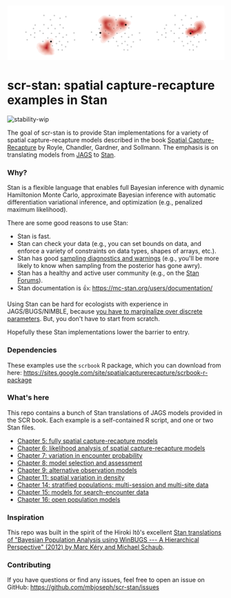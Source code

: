 
![](activity-center.png)

# scr-stan: spatial capture-recapture examples in Stan

<!-- badges: start -->
![stability-wip](https://img.shields.io/badge/stability-work_in_progress-lightgrey.svg)
<!-- badges: end -->

The goal of scr-stan is to provide Stan implementations for a variety of 
spatial capture-recapture models described in the book 
[Spatial Capture-Recapture](https://www.elsevier.com/books/spatial-capture-recapture/royle/978-0-12-405939-9)
by Royle, Chandler, Gardner, and Sollmann.
The emphasis is on translating models from [JAGS](http://mcmc-jags.sourceforge.net/) to [Stan](https://mc-stan.org/). 

### Why?

Stan is a flexible language that enables full Bayesian inference with dynamic
Hamiltonion Monte Carlo, approximate Bayesian inference with automatic
differentiation variational inference, and optimization (e.g., penalized 
maximum likelihood).

There are some good reasons to use Stan: 

- Stan is fast.
- Stan can check your data (e.g., you can 
set bounds on data, and enforce a variety of constraints on data types, 
shapes of arrays, etc.). 
- Stan has good [sampling diagnostics and warnings](https://mc-stan.org/misc/warnings.html) (e.g., you'll be more likely to know when sampling from the posterior has gone awry).
- Stan has a healthy and active user community (e.g., on the [Stan Forums](https://discourse.mc-stan.org/)).
- Stan documentation is 👍: https://mc-stan.org/users/documentation/

Using Stan can be hard for ecologists with experience in JAGS/BUGS/NIMBLE, because 
[you have to marginalize over discrete parameters](https://mc-stan.org/docs/2_23/stan-users-guide/latent-discrete-parameterization.html). 
But, you don't have to start from scratch. 

Hopefully these Stan implementations lower the barrier to entry.

### Dependencies

These examples use the `scrbook` R package, which you can download from here: 
https://sites.google.com/site/spatialcapturerecapture/scrbook-r-package

### What's here

This repo contains a bunch of Stan translations of JAGS models provided in the
SCR book. 
Each example is a self-contained R script, and one or two Stan files.

- [Chapter 5: fully spatial capture-recapture models](ch05)
- [Chapter 6: likelihood analysis of spatial capture-recapture models](ch06)
- [Chapter 7: variation in encounter probability](ch07)
- [Chapter 8: model selection and assessment](ch08)
- [Chapter 9: alternative observation models](ch09)
- [Chapter 11: spatial variation in density](ch11)
- [Chapter 14: stratified populations: multi-session and multi-site data](ch14)
- [Chapter 15: models for search-encounter data](ch15)
- [Chapter 16: open population models](ch16)

### Inspiration

This repo was built in the spirit of the Hiroki Itô's excellent [Stan 
translations of "Bayesian Population Analysis using 
WinBUGS --- A Hierarchical Perspective" (2012) by Marc Kéry and Michael Schaub](https://github.com/stan-dev/example-models/tree/master/BPA).

### Contributing

If you have questions or find any issues, feel free to open an issue on GitHub: 
https://github.com/mbjoseph/scr-stan/issues

